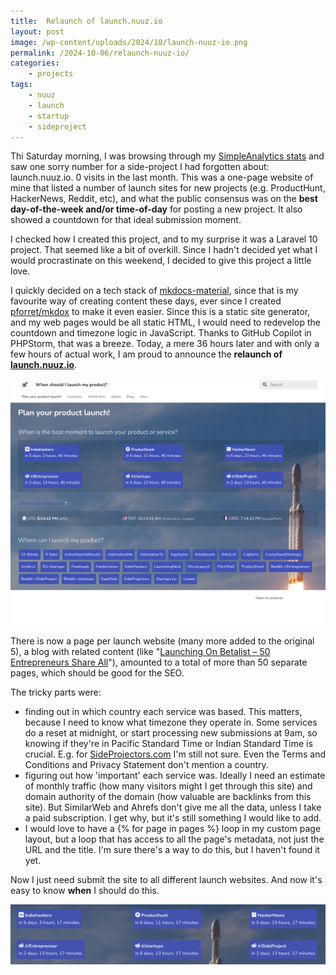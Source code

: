 ```yaml
---
title:  Relaunch of launch.nuuz.io
layout: post
image: /wp-content/uploads/2024/10/launch-nuuz-io.png
permalink: /2024-10-06/relaunch-nuuz-io/
categories:
    - projects
tags:
    - nuuz
    - launch
    - startup
    - sideproject
---
```

Thi Saturday morning, I was browsing through my [SimpleAnalytics stats](https://www.simpleanalytics.com/) and saw one sorry number for a side-project I had forgotten about: launch.nuuz.io. 0 visits in the last month. This was a one-page website of mine that listed a number of launch sites for new projects (e.g. ProductHunt, HackerNews, Reddit, etc), and what the public consensus was on the **best day-of-the-week and/or time-of-day** for posting a new project. It also showed a countdown for that ideal submission moment.

I checked how I created this project, and to my surprise it was a Laravel 10 project. That seemed like a bit of overkill. Since I hadn't decided yet what I would procrastinate on this weekend, I decided to give this project a little love.

I quickly decided on a tech stack of [mkdocs-material](https://squidfunk.github.io/mkdocs-material/), since that is my favourite way of creating content these days, ever since I created [pforret/mkdox](https://github.com/pforret/mkdox/) to make it even easier. Since this is a static site generator, and my web pages would be all static HTML, I would need to redevelop the countdown and timezone logic in JavaScript. Thanks to GitHub Copilot in PHPStorm, that was a breeze. Today, a mere 36 hours later and with only a few hours of actual work, I am proud to announce the **relaunch of [launch.nuuz.io](https://launch.nuuz.io/)**.

[![](/wp-content/uploads/2024/10/launch-nuuz-io.png)](https://launch.nuuz.io/)

There is now a page per launch website (many more added to the original 5), a blog with related content (like "[Launching On Betalist – 50 Entrepreneurs Share All](https://launch.nuuz.io/blog/2023/06/launching-on-betalist--50-entrepreneurs-share-all/)"), amounted to a total of more than 50 separate pages, which should be good for the SEO. 

The tricky parts were:

* finding out in which country each service was based. This matters, because I need to know what timezone they operate in. Some services do a reset at midnight, or start processing new submissions at 9am, so knowing if they're in Pacific Standard Time or Indian Standard Time is crucial. E.g. for [SideProjectors.com](https://www.sideprojectors.com/) I'm still not sure. Even the Terms and Conditions and Privacy Statement don't mention a country.
* figuring out how 'important' each service was. Ideally I need an estimate of monthly traffic (how many visitors might I get through this site) and domain authority of the domain (how valuable are backlinks from this site). But SimilarWeb and Ahrefs don't give me all the data, unless I take a paid subscription. I get why, but it's still something I would like to add.
* I would love to have a {% for page in pages %} loop in my custom page layout, but a loop that has access to all the page's metadata, not just the URL and the title. I'm sure there's a way to do this, but I haven't found it yet.

Now I just need submit the site to all different launch websites. And now it's easy to know **when** I should do this. 

![](/wp-content/uploads/2024/10/countdown.png) 
